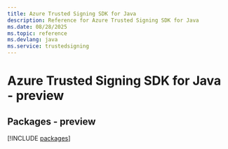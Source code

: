 ```yaml
---
title: Azure Trusted Signing SDK for Java
description: Reference for Azure Trusted Signing SDK for Java
ms.date: 08/28/2025
ms.topic: reference
ms.devlang: java
ms.service: trustedsigning
---
```

# Azure Trusted Signing SDK for Java - preview
## Packages - preview
[!INCLUDE [packages](trusted-signing-index.md)]